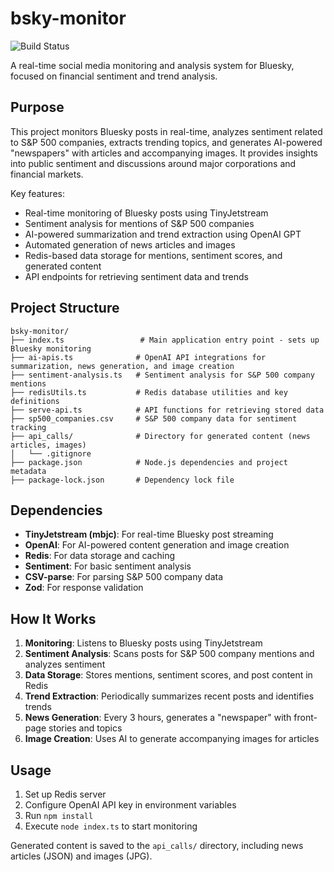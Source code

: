 # bsky-monitor

![Build Status](https://github.com/tbarron-xyz/bsky-monitor/actions/workflows/build.yml/badge.svg)

A real-time social media monitoring and analysis system for Bluesky, focused on financial sentiment and trend analysis.

## Purpose

This project monitors Bluesky posts in real-time, analyzes sentiment related to S&P 500 companies, extracts trending topics, and generates AI-powered "newspapers" with articles and accompanying images. It provides insights into public sentiment and discussions around major corporations and financial markets.

Key features:
- Real-time monitoring of Bluesky posts using TinyJetstream
- Sentiment analysis for mentions of S&P 500 companies
- AI-powered summarization and trend extraction using OpenAI GPT
- Automated generation of news articles and images
- Redis-based data storage for mentions, sentiment scores, and generated content
- API endpoints for retrieving sentiment data and trends

## Project Structure

```
bsky-monitor/
├── index.ts                 # Main application entry point - sets up Bluesky monitoring
├── ai-apis.ts              # OpenAI API integrations for summarization, news generation, and image creation
├── sentiment-analysis.ts   # Sentiment analysis for S&P 500 company mentions
├── redisUtils.ts           # Redis database utilities and key definitions
├── serve-api.ts            # API functions for retrieving stored data
├── sp500_companies.csv     # S&P 500 company data for sentiment tracking
├── api_calls/              # Directory for generated content (news articles, images)
│   └── .gitignore
├── package.json            # Node.js dependencies and project metadata
├── package-lock.json       # Dependency lock file
```

## Dependencies

- **TinyJetstream (mbjc)**: For real-time Bluesky post streaming
- **OpenAI**: For AI-powered content generation and image creation
- **Redis**: For data storage and caching
- **Sentiment**: For basic sentiment analysis
- **CSV-parse**: For parsing S&P 500 company data
- **Zod**: For response validation

## How It Works

1. **Monitoring**: Listens to Bluesky posts using TinyJetstream
2. **Sentiment Analysis**: Scans posts for S&P 500 company mentions and analyzes sentiment
3. **Data Storage**: Stores mentions, sentiment scores, and post content in Redis
4. **Trend Extraction**: Periodically summarizes recent posts and identifies trends
5. **News Generation**: Every 3 hours, generates a "newspaper" with front-page stories and topics
6. **Image Creation**: Uses AI to generate accompanying images for articles

## Usage

1. Set up Redis server
2. Configure OpenAI API key in environment variables
3. Run `npm install`
4. Execute `node index.ts` to start monitoring

Generated content is saved to the `api_calls/` directory, including news articles (JSON) and images (JPG).